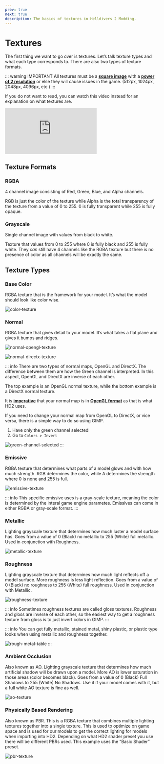 ```yaml
---
prev: true
next: true
description: The basics of textures in Helldivers 2 Modding.
---
```


# Textures

The first thing we want to go over is textures. Let’s talk texture types and what each type corresponds to. There are also two types of texture formats. 

::: warning IMPORTANT
All textures must be a <u>**square image**</u> with a <u>**power of 2 resolution**</u> or else they will cause issues in the game. (512px, 1024px, 2048px, 4096px, etc.)
:::

If you do not want to read, you can watch this video instead for an explanation on what textures are.

<iframe src="https://www.youtube.com/embed/53Rdzthjuu0" title="Textures Video" frameborder="0" allowfullscreen></iframe>

## Texture Formats

### RGBA 
4 channel image consisting of Red, Green, Blue, and Alpha channels.

RGB is just the color of the texture while Alpha is the total transparency of the texture from a value of 0 to 255. 0 is fully transparent while 255 is fully opaque.

### Grayscale
Single channel image with values from black to white.

Texture that values from 0 to 255 where 0 is fully black and 255 is fully white. They _can_ still have 4 channels like the RGBA texture but there is no presence of color as all channels will be exactly the same.

## Texture Types

### Base Color 
RGBA texture that is the framework for your model. It’s what the model should look like color wise.

![color-texture](../public/images/textures/pilot_mcor_m_helmet_dmp_a_urb_col.png)

### Normal 
RGBA texture that gives detail to your model. It’s what takes a flat plane and gives it bumps and ridges.

![normal-opengl-texture](../public/images/textures/pilot_mcor_m_helmet_dmp_a_urb_n_OpenGL.png)

![normal-directx-texture](../public/images/textures/pilot_mcor_m_helmet_dmp_a_urb_n_DirectX.png)

::: info
There are two types of normal maps, OpenGL and DirectX. The difference between them are how the Green channel is interpreted. In this aspect, OpenGL and DirectX are inverse of each other.

The top example is an OpenGL normal texture, while the bottom example is a DirectX normal texture.

It is <u>**imperative**</u> that your normal map is in <u>**OpenGL format**</u> as that is what HD2 uses.

If you need to change your normal map from OpenGL to DirectX, or vice versa, there is a simple way to do so using GIMP.

1. Have only the green channel selected
2. Go to `Colors > Invert`

![green-channel-selected](../public/images/textures/green-channel-selected.png)
:::

### Emissive 
RGBA texture that determines what parts of a model glows and with how much strength. RGB determines the color, while A determines the strength where 0 is none and 255 is full.

![emissive-texture](../public/images/textures/pilot_mcor_m_helmet_dmp_a_urb_e.png)

::: info
This specific emissive uses is a gray-scale texture, meaning the color is determined by the interal game engine parametes. Emissives can come in either RGBA or gray-scale format.
:::

### Metallic 
Lighting grayscale texture that determines how much luster a model surface has. Goes from a value of 0 (Black) no metallic to 255 (White) full metallic. Used in conjunction with Roughness.

![metallic-texture](../public/images/textures/pilot_mcor_m_helmet_dmp_a_urb_m.png)

### Roughness 
Lighting grayscale texture that determines how much light reflects off a model surface. More roughness is less light reflection. Goes from a value of 0 (Black) no roughness to 255 (White) full roughness. Used in conjunction with Metallic.

![roughness-texture](../public/images/textures/pilot_mcor_m_helmet_dmp_a_urb_r.png)

::: info
Sometimes roughness textures are called gloss textures. Roughness and gloss are inverse of each other, so the easiest way to get a roughness texture from gloss is to just invert colors in GIMP.
:::

::: info
You can get fully metallic, stained metal, shiny plastic, or plastic type looks when using metallic and roughness together.

![rough-metal-table](../public/images/textures/rough-metal-table-edit.png)
:::

### Ambient Occlusion 
Also known as AO. Lighting grayscale texture that determines how much artificial shadow will be drawn upon a model. More AO is lower saturation in those areas (color becomes black). Goes from a value of 0 (Black) Full Shadows to 255 (White) No Shadows. Use it if your model comes with it, but a full white AO texture is fine as well.

![ao-texture](../public/images/textures/Minotaur_Helmet_HD_ao.png)

### Physically Based Rendering 
Also known as PBR. This is a RGBA texture that combines multiple lighting textures together into a single texture. This is used to optimize on game space and is used for our models to get the correct lighting for models when importing into HD2. Depending on what HD2 shader preset you use there will be different PBRs used. This example uses the “Basic Shader” preset.

![pbr-texture](../public/images/textures/pilot_mcor_m_helmet_dmp_a_urb_pbr.png)